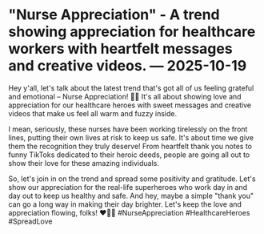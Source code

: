 # "Nurse Appreciation" - A trend showing appreciation for healthcare workers with heartfelt messages and creative videos. — 2025-10-19

Hey y'all, let's talk about the latest trend that's got all of us feeling grateful and emotional – Nurse Appreciation! 🏥💕 It's all about showing love and appreciation for our healthcare heroes with sweet messages and creative videos that make us feel all warm and fuzzy inside.

I mean, seriously, these nurses have been working tirelessly on the front lines, putting their own lives at risk to keep us safe. It's about time we give them the recognition they truly deserve! From heartfelt thank you notes to funny TikToks dedicated to their heroic deeds, people are going all out to show their love for these amazing individuals.

So, let's join in on the trend and spread some positivity and gratitude. Let's show our appreciation for the real-life superheroes who work day in and day out to keep us healthy and safe. And hey, maybe a simple "thank you" can go a long way in making their day brighter. Let's keep the love and appreciation flowing, folks! ❤️👩‍⚕️ #NurseAppreciation #HealthcareHeroes #SpreadLove